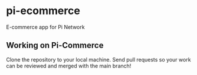 # pi-ecommerce
E-commerce app for Pi Network

## Working on Pi-Commerce
Clone the repository to your local machine. Send pull requests so your work can be reviewed and merged with the main branch!

